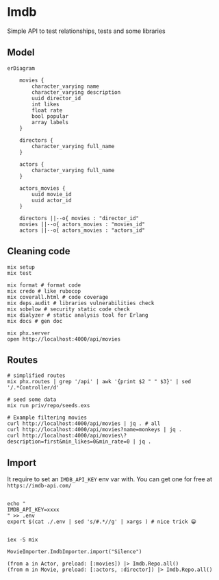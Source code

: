 # Imdb

Simple API to test relationships, tests and some libraries

## Model

```mermaid
erDiagram

    movies {
        character_varying name
        character_varying description
        uuid director_id
        int likes
        float rate
        bool popular
        array labels
    }

    directors {
        character_varying full_name
    }
    
    actors {
        character_varying full_name
    }
    
    actors_movies {
        uuid movie_id
        uuid actor_id
    }
    
    directors ||--o{ movies : "director_id"
    movies ||--o{ actors_movies : "movies_id"
    actors ||--o{ actors_movies : "actors_id"
```

## Cleaning code

```shell
mix setup
mix test

mix format # format code
mix credo # like rubocop
mix coverall.html # code coverage
mix deps.audit # libraries vulnerabilities check
mix sobelow # security static code check
mix dialyzer # static analysis tool for Erlang
mix docs # gen doc

mix phx.server
open http://localhost:4000/api/movies
```

## Routes

```shell
# simplified routes
mix phx.routes | grep '/api' | awk '{print $2 " " $3}' | sed '/.*Controller/d'

# seed some data
mix run priv/repo/seeds.exs

# Example filtering movies
curl http://localhost:4000/api/movies | jq . # all
curl http://localhost:4000/api/movies?name=monkeys | jq .
curl http://localhost:4000/api/movies\?description=first&min_likes=0&min_rate=0 | jq .
```

## Import

It require to set an `IMDB_API_KEY` env var with. You can get one for free at `https://imdb-api.com/`

```shell

echo "
IMDB_API_KEY=xxxx
" >> .env
export $(cat ./.env | sed 's/#.*//g' | xargs ) # nice trick 😀


iex -S mix

MovieImporter.ImdbImporter.import("Silence")

(from a in Actor, preload: [:movies]) |> Imdb.Repo.all()
(from m in Movie, preload: [:actors, :director]) |> Imdb.Repo.all()
```
